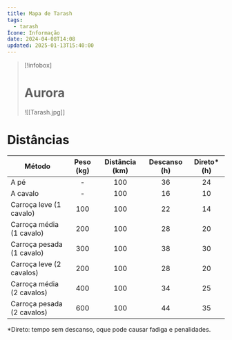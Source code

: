 ```yaml
---
title: Mapa de Tarash
tags:
  - tarash
Ícone: Informação
date: 2024-04-08T14:08
updated: 2025-01-13T15:40:00
---
```


> [!infobox]
>
> # Aurora
>
> ![[Tarash.jpg]]

# Distâncias

| Método                     | Peso (kg) | Distância (km) | Descanso (h) | Direto\* (h) |
| -------------------------- | :-------: | :------------: | :----------: | :----------: |
| A pé                       |     -     |      100       |      36      |      24      |
| A cavalo                   |     -     |      100       |      16      |      10      |
| Carroça leve (1 cavalo)    |    100    |      100       |      22      |      14      |
| Carroça média (1 cavalo)   |    200    |      100       |      28      |      20      |
| Carroça pesada (1 cavalo)  |    300    |      100       |      38      |      30      |
| Carroça leve (2 cavalos)   |    200    |      100       |      28      |      20      |
| Carroça média (2 cavalos)  |    400    |      100       |      34      |      25      |
| Carroça pesada (2 cavalos) |    600    |      100       |      44      |      35      |

\*Direto: tempo sem descanso, oque pode causar fadiga e penalidades.
